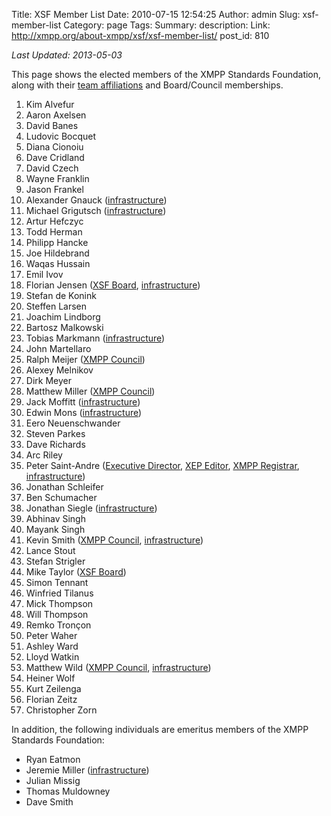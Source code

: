 Title: XSF Member List
Date: 2010-07-15 12:54:25
Author: admin
Slug: xsf-member-list
Category: page
Tags: 
Summary: description:
Link: http://xmpp.org/about-xmpp/xsf/xsf-member-list/
post_id: 810


_Last Updated: 2013-05-03_

This page shows the elected members of the XMPP Standards Foundation, along with their [team affiliations](/pages/become-a-member.html#work) and Board/Council memberships.

1. Kim Alvefur
1. Aaron Axelsen
1. David Banes
1. Ludovic Bocquet	
1. Diana Cionoiu
1. Dave Cridland
1. David Czech
1. Wayne Franklin
1. Jason Frankel
1. Alexander Gnauck ([infrastructure](/pages/the-xsf-infrastructure-team.html))
1. Michael Grigutsch ([infrastructure](/pages/the-xsf-infrastructure-team.html))
1. Artur Hefczyc
1. Todd Herman
1. Philipp Hancke
1. Joe Hildebrand
1. Waqas Hussain
1. Emil Ivov
1. Florian Jensen ([XSF Board](/pages/the-xsf-board-of-directors.html), [infrastructure](/pages/the-xsf-infrastructure-team.html))
1. Stefan de Konink
1. Steffen Larsen	
1. Joachim Lindborg	
1. Bartosz Malkowski
1. Tobias Markmann ([infrastructure](/pages/the-xsf-infrastructure-team.html))
1. John Martellaro
1. Ralph Meijer ([XMPP Council](/pages/xmpp-council.html))
1. Alexey Melnikov
1. Dirk Meyer
1. Matthew Miller ([XMPP Council](/pages/xmpp-council.html))
1. Jack Moffitt ([infrastructure](/pages/the-xsf-infrastructure-team.html))
1. Edwin Mons ([infrastructure](/pages/the-xsf-infrastructure-team.html))
1. Eero Neuenschwander	
1. Steven Parkes
1. Dave Richards
1. Arc Riley
1. Peter Saint-Andre ([Executive Director](/pages/xsf-people.html#exec), [XEP Editor](/pages/xsf-people.html#extensions), [XMPP Registrar](/pages/registrar.html), [infrastructure](/pages/the-xsf-infrastructure-team.html))
1. Jonathan Schleifer
1. Ben Schumacher
1. Jonathan Siegle ([infrastructure](/pages/the-xsf-infrastructure-team.html))
1. Abhinav Singh
1. Mayank Singh
1. Kevin Smith ([XMPP Council](/pages/xmpp-council.html), [infrastructure](/pages/the-xsf-infrastructure-team.html))
1. Lance Stout
1. Stefan Strigler
1. Mike Taylor ([XSF Board](/pages/the-xsf-board-of-directors.html))
1. Simon Tennant
1. Winfried Tilanus
1. Mick Thompson
1. Will Thompson
1. Remko Tronçon		
1. Peter Waher
1. Ashley Ward
1. Lloyd Watkin
1. Matthew Wild ([XMPP Council](/pages/xmpp-council.html), [infrastructure](/pages/the-xsf-infrastructure-team.html))
1. Heiner Wolf
1. Kurt Zeilenga
1. Florian Zeitz
1. Christopher Zorn

In addition, the following individuals are emeritus members of the XMPP Standards Foundation:

* Ryan Eatmon
* Jeremie Miller ([infrastructure](/pages/the-xsf-infrastructure-team.html))
* Julian Missig
* Thomas Muldowney
* Dave Smith
